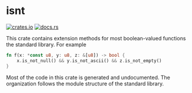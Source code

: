 # isnt

[![crates.io](https://img.shields.io/crates/v/isnt.svg)](http://crates.io/crates/isnt)
[![docs.rs](https://docs.rs/isnt/badge.svg)](http://docs.rs/isnt)

This crate contains extension methods for most boolean-valued functions the standard
library. For example

```rust
fn f(x: *const u8, y: u8, z: &[u8]) -> bool {
    x.is_not_null() && y.is_not_ascii() && z.is_not_empty()
}
```

Most of the code in this crate is generated and undocumented. The organization
follows the module structure of the standard library.
